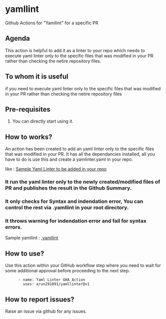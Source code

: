 # yamllint
Github Actions for "Yamllint" for a specific PR


## Agenda

This action is helpful to add it as a linter to your repo which needs to execute yaml linter only to the specific files that was modified in your PR rather than checking the netire repository files.
## To whom it is useful

if you need to execute yaml linter only to the specific files that was modified in your PR rather than checking the netire repository files

## Pre-requisites

1. You can directly start using it.


## How to works?

An action has been created to add an yaml linter only to the specific files that was modified in your PR. It has all the dependancies installed, all you have to do is use this and create a yamlinter.yaml in your repo.

like : [Sample Yaml Linter to be added in your repo](https://github.com/arun291091/yamllint/blob/main/.github/workflows/sampleyamllinter.yaml)

### It run the yaml linter only to the newly created/modified files of PR and publishes the result in the Github Summary. 
### It only checks for Syntax and indendation error, You can control the rest via .yamllint in your root directory.
### It throws warning for indendation error and fail for syntax errors. 

Sample yamllint : [.yamllint](https://github.com/arun291091/yamllint/blob/main/.yamllint)


## How to use?

Use this action within your GitHub workflow step where you need to wait for some additional approval before proceeding to the next step.

```
      - name: Yaml Linter GHA Action
        uses: arun291091/yamllinter@v1
``` 


## How to report issues?

Raise an issue via github for any issues.
